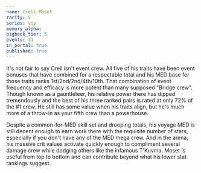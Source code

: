 ```yaml
---
name: Crell Moset
rarity: 5
series: voy
memory_alpha:
bigbook_tier: 5
events: 11
in_portal: true
published: true
---
```


It's not fair to say Crell isn't event crew. All five of his traits have been event bonuses that have combined for a respectable total and his MED base for those traits ranks 1st/2nd/2nd/4th/10th. That combination of event frequency and efficacy is more potent than many supposed "Bridge crew". Though known as a gauntleteer, his relative power there has dipped tremendously and the best of his three ranked pairs is rated at only 72% of the #1 crew. He still has some value when his traits align, but he's much more of a throw-in as your fifth crew than a powerhouse.

Despite a common-for-MED skill set and drooping totals, his voyage MED is still decent enough to earn work there with the requisite number of stars, especially if you don't have any of the MED mega crew. And in the arena, his massive crit values activate quickly enough to compliment several damage crew while dodging others like the infamous T'Kuvma. Moset is useful from top to bottom and can contribute beyond what his lower stat rankings suggest.
